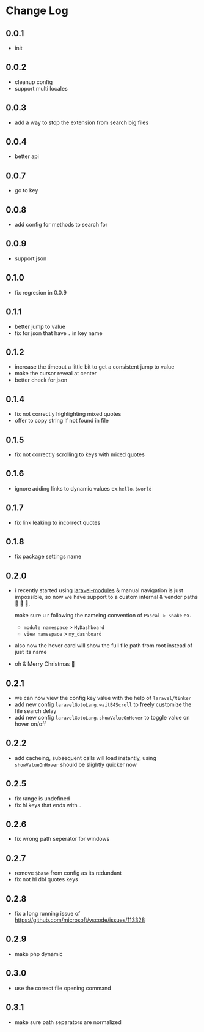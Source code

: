 # Change Log

## 0.0.1

- init

## 0.0.2

- cleanup config
- support multi locales

## 0.0.3

- add a way to stop the extension from search big files

## 0.0.4

- better api

## 0.0.7

- go to key

## 0.0.8

- add config for methods to search for

## 0.0.9

- support json

## 0.1.0

- fix regresion in 0.0.9

## 0.1.1

- better jump to value
- fix for json that have `.` in key name

## 0.1.2

- increase the timeout a little bit to get a consistent jump to value
- make the cursor reveal at center
- better check for json

## 0.1.4

- fix not correctly highlighting mixed quotes
- offer to copy string if not found in file

## 0.1.5

- fix not correctly scrolling to keys with mixed quotes

## 0.1.6

- ignore adding links to dynamic values ex.`hello.$world`

## 0.1.7

- fix link leaking to incorrect quotes

## 0.1.8

- fix package settings name

## 0.2.0

- i recently started using [laravel-modules](https://nwidart.com/laravel-modules/v6/installation-and-setup) & manual navigation is just impossible, so now we have support to a custom internal & vendor paths 🎊 💃 🚀,

    make sure u r following the nameing convention of `Pascal > Snake` ex.
    + `module namespace` > `MyDashboard`
    + `view namespace` > `my_dashboard`
- also now the hover card will show the full file path from root instead of just its name
- oh & Merry Christmas 🎄

## 0.2.1

- we can now view the config key value with the help of `laravel/tinker`
- add new config `laravelGotoLang.waitB4Scroll` to freely customize the file search delay
- add new config `laravelGotoLang.showValueOnHover` to toggle value on hover on/off

## 0.2.2

- add cacheing, subsequent calls will load instantly, using `showValueOnHover` should be slightly quicker now

## 0.2.5

- fix range is undefined
- fix hl keys that ends with `.`

## 0.2.6

- fix wrong path seperator for windows

## 0.2.7

- remove `$base` from config as its redundant
- fix not hl dbl quotes keys

## 0.2.8

- fix a long running issue of https://github.com/microsoft/vscode/issues/113328

## 0.2.9

- make php dynamic

## 0.3.0

- use the correct file opening command

## 0.3.1

- make sure path separators are normalized
